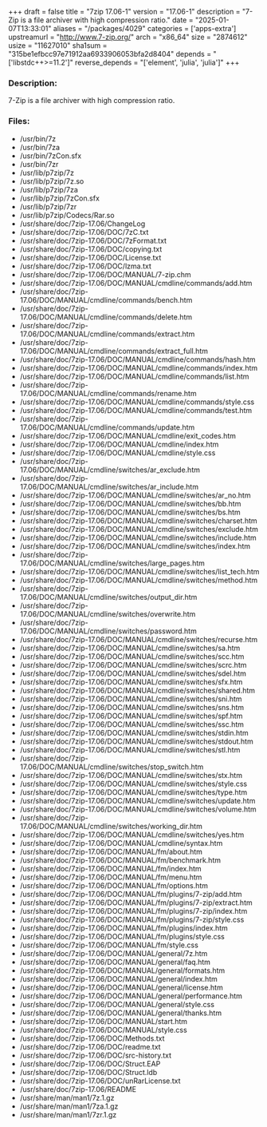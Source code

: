+++
draft = false
title = "7zip 17.06-1"
version = "17.06-1"
description = "7-Zip is a file archiver with high compression ratio."
date = "2025-01-07T13:33:01"
aliases = "/packages/4029"
categories = ['apps-extra']
upstreamurl = "http://www.7-zip.org/"
arch = "x86_64"
size = "2874612"
usize = "11627010"
sha1sum = "315be1efbcc97e71912aa6933906053bfa2d8404"
depends = "['libstdc++>=11.2']"
reverse_depends = "['element', 'julia', 'julia']"
+++
### Description: 
7-Zip is a file archiver with high compression ratio.

### Files: 
* /usr/bin/7z
* /usr/bin/7za
* /usr/bin/7zCon.sfx
* /usr/bin/7zr
* /usr/lib/p7zip/7z
* /usr/lib/p7zip/7z.so
* /usr/lib/p7zip/7za
* /usr/lib/p7zip/7zCon.sfx
* /usr/lib/p7zip/7zr
* /usr/lib/p7zip/Codecs/Rar.so
* /usr/share/doc/7zip-17.06/ChangeLog
* /usr/share/doc/7zip-17.06/DOC/7zC.txt
* /usr/share/doc/7zip-17.06/DOC/7zFormat.txt
* /usr/share/doc/7zip-17.06/DOC/copying.txt
* /usr/share/doc/7zip-17.06/DOC/License.txt
* /usr/share/doc/7zip-17.06/DOC/lzma.txt
* /usr/share/doc/7zip-17.06/DOC/MANUAL/7-zip.chm
* /usr/share/doc/7zip-17.06/DOC/MANUAL/cmdline/commands/add.htm
* /usr/share/doc/7zip-17.06/DOC/MANUAL/cmdline/commands/bench.htm
* /usr/share/doc/7zip-17.06/DOC/MANUAL/cmdline/commands/delete.htm
* /usr/share/doc/7zip-17.06/DOC/MANUAL/cmdline/commands/extract.htm
* /usr/share/doc/7zip-17.06/DOC/MANUAL/cmdline/commands/extract_full.htm
* /usr/share/doc/7zip-17.06/DOC/MANUAL/cmdline/commands/hash.htm
* /usr/share/doc/7zip-17.06/DOC/MANUAL/cmdline/commands/index.htm
* /usr/share/doc/7zip-17.06/DOC/MANUAL/cmdline/commands/list.htm
* /usr/share/doc/7zip-17.06/DOC/MANUAL/cmdline/commands/rename.htm
* /usr/share/doc/7zip-17.06/DOC/MANUAL/cmdline/commands/style.css
* /usr/share/doc/7zip-17.06/DOC/MANUAL/cmdline/commands/test.htm
* /usr/share/doc/7zip-17.06/DOC/MANUAL/cmdline/commands/update.htm
* /usr/share/doc/7zip-17.06/DOC/MANUAL/cmdline/exit_codes.htm
* /usr/share/doc/7zip-17.06/DOC/MANUAL/cmdline/index.htm
* /usr/share/doc/7zip-17.06/DOC/MANUAL/cmdline/style.css
* /usr/share/doc/7zip-17.06/DOC/MANUAL/cmdline/switches/ar_exclude.htm
* /usr/share/doc/7zip-17.06/DOC/MANUAL/cmdline/switches/ar_include.htm
* /usr/share/doc/7zip-17.06/DOC/MANUAL/cmdline/switches/ar_no.htm
* /usr/share/doc/7zip-17.06/DOC/MANUAL/cmdline/switches/bb.htm
* /usr/share/doc/7zip-17.06/DOC/MANUAL/cmdline/switches/bs.htm
* /usr/share/doc/7zip-17.06/DOC/MANUAL/cmdline/switches/charset.htm
* /usr/share/doc/7zip-17.06/DOC/MANUAL/cmdline/switches/exclude.htm
* /usr/share/doc/7zip-17.06/DOC/MANUAL/cmdline/switches/include.htm
* /usr/share/doc/7zip-17.06/DOC/MANUAL/cmdline/switches/index.htm
* /usr/share/doc/7zip-17.06/DOC/MANUAL/cmdline/switches/large_pages.htm
* /usr/share/doc/7zip-17.06/DOC/MANUAL/cmdline/switches/list_tech.htm
* /usr/share/doc/7zip-17.06/DOC/MANUAL/cmdline/switches/method.htm
* /usr/share/doc/7zip-17.06/DOC/MANUAL/cmdline/switches/output_dir.htm
* /usr/share/doc/7zip-17.06/DOC/MANUAL/cmdline/switches/overwrite.htm
* /usr/share/doc/7zip-17.06/DOC/MANUAL/cmdline/switches/password.htm
* /usr/share/doc/7zip-17.06/DOC/MANUAL/cmdline/switches/recurse.htm
* /usr/share/doc/7zip-17.06/DOC/MANUAL/cmdline/switches/sa.htm
* /usr/share/doc/7zip-17.06/DOC/MANUAL/cmdline/switches/scc.htm
* /usr/share/doc/7zip-17.06/DOC/MANUAL/cmdline/switches/scrc.htm
* /usr/share/doc/7zip-17.06/DOC/MANUAL/cmdline/switches/sdel.htm
* /usr/share/doc/7zip-17.06/DOC/MANUAL/cmdline/switches/sfx.htm
* /usr/share/doc/7zip-17.06/DOC/MANUAL/cmdline/switches/shared.htm
* /usr/share/doc/7zip-17.06/DOC/MANUAL/cmdline/switches/sni.htm
* /usr/share/doc/7zip-17.06/DOC/MANUAL/cmdline/switches/sns.htm
* /usr/share/doc/7zip-17.06/DOC/MANUAL/cmdline/switches/spf.htm
* /usr/share/doc/7zip-17.06/DOC/MANUAL/cmdline/switches/ssc.htm
* /usr/share/doc/7zip-17.06/DOC/MANUAL/cmdline/switches/stdin.htm
* /usr/share/doc/7zip-17.06/DOC/MANUAL/cmdline/switches/stdout.htm
* /usr/share/doc/7zip-17.06/DOC/MANUAL/cmdline/switches/stl.htm
* /usr/share/doc/7zip-17.06/DOC/MANUAL/cmdline/switches/stop_switch.htm
* /usr/share/doc/7zip-17.06/DOC/MANUAL/cmdline/switches/stx.htm
* /usr/share/doc/7zip-17.06/DOC/MANUAL/cmdline/switches/style.css
* /usr/share/doc/7zip-17.06/DOC/MANUAL/cmdline/switches/type.htm
* /usr/share/doc/7zip-17.06/DOC/MANUAL/cmdline/switches/update.htm
* /usr/share/doc/7zip-17.06/DOC/MANUAL/cmdline/switches/volume.htm
* /usr/share/doc/7zip-17.06/DOC/MANUAL/cmdline/switches/working_dir.htm
* /usr/share/doc/7zip-17.06/DOC/MANUAL/cmdline/switches/yes.htm
* /usr/share/doc/7zip-17.06/DOC/MANUAL/cmdline/syntax.htm
* /usr/share/doc/7zip-17.06/DOC/MANUAL/fm/about.htm
* /usr/share/doc/7zip-17.06/DOC/MANUAL/fm/benchmark.htm
* /usr/share/doc/7zip-17.06/DOC/MANUAL/fm/index.htm
* /usr/share/doc/7zip-17.06/DOC/MANUAL/fm/menu.htm
* /usr/share/doc/7zip-17.06/DOC/MANUAL/fm/options.htm
* /usr/share/doc/7zip-17.06/DOC/MANUAL/fm/plugins/7-zip/add.htm
* /usr/share/doc/7zip-17.06/DOC/MANUAL/fm/plugins/7-zip/extract.htm
* /usr/share/doc/7zip-17.06/DOC/MANUAL/fm/plugins/7-zip/index.htm
* /usr/share/doc/7zip-17.06/DOC/MANUAL/fm/plugins/7-zip/style.css
* /usr/share/doc/7zip-17.06/DOC/MANUAL/fm/plugins/index.htm
* /usr/share/doc/7zip-17.06/DOC/MANUAL/fm/plugins/style.css
* /usr/share/doc/7zip-17.06/DOC/MANUAL/fm/style.css
* /usr/share/doc/7zip-17.06/DOC/MANUAL/general/7z.htm
* /usr/share/doc/7zip-17.06/DOC/MANUAL/general/faq.htm
* /usr/share/doc/7zip-17.06/DOC/MANUAL/general/formats.htm
* /usr/share/doc/7zip-17.06/DOC/MANUAL/general/index.htm
* /usr/share/doc/7zip-17.06/DOC/MANUAL/general/license.htm
* /usr/share/doc/7zip-17.06/DOC/MANUAL/general/performance.htm
* /usr/share/doc/7zip-17.06/DOC/MANUAL/general/style.css
* /usr/share/doc/7zip-17.06/DOC/MANUAL/general/thanks.htm
* /usr/share/doc/7zip-17.06/DOC/MANUAL/start.htm
* /usr/share/doc/7zip-17.06/DOC/MANUAL/style.css
* /usr/share/doc/7zip-17.06/DOC/Methods.txt
* /usr/share/doc/7zip-17.06/DOC/readme.txt
* /usr/share/doc/7zip-17.06/DOC/src-history.txt
* /usr/share/doc/7zip-17.06/DOC/Struct.EAP
* /usr/share/doc/7zip-17.06/DOC/Struct.ldb
* /usr/share/doc/7zip-17.06/DOC/unRarLicense.txt
* /usr/share/doc/7zip-17.06/README
* /usr/share/man/man1/7z.1.gz
* /usr/share/man/man1/7za.1.gz
* /usr/share/man/man1/7zr.1.gz
